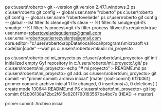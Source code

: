 ps c:\users\roberto> git --version
git version 2.47.1.windows.2
ps c:\user\roberto git config -- global user.name "roberto"
ps c:\user\roberto gif config -- global user.name "robertovelarde"
ps c:\user\roberto gif config -- global --list
filter.ifs.clean=gif-ifs clean -- %f
filter.ifs.smulge-git-ifs smudge --%f
filter.ifs.process=git-ifs filter-process
filtwer.ifs.required=true
user.name=robertovelardegutierrez@gmail.com
user.email=robertogutierrezvelarde@gmail.com
core.editor="c:\user\roberto\appData\local\local\programs\microsoft vs code|bin|code" --wait
ps c: \users\roberto>mkudir mi_proyecto




ps c:\users\roberto cd mi_proyecto
ps c:\users\roberto\mi_proyecto> gif init
initialized empty Gyf repository in c:/users/roberto/mi_proyecto/.git/
ps c:\users\roberto\mi_proyecto> echp "# mi proyecto" > README.md
ps c:\users\roberto\mi_proyecto> git add.
ps c:\users\roberto\mi_proyecto> git comint -m "primer comint: archivo inicial"
[mater (root-comint) 6f2b061] prinmer comunt: archivo inicial
1 file changed, 0 insertions(+), 0 deletions(-)
create mode 100644 README.md
PS c:\users\roberto\mi_proyecto> git log
comint 6f2b06138a72bc2f615e9201790193567ba4bc7e (HEAD -> master)

primer comint: Archivo inicial



